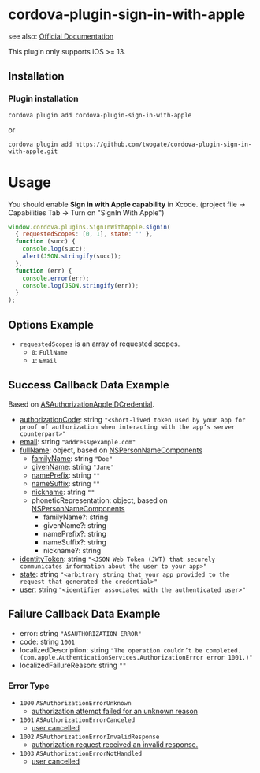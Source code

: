 # cordova-plugin-sign-in-with-apple

see also: [Official Documentation](https://www.notion.so/twogate/Documentation-of-cordova-plugin-sign-in-with-apple-7a8022b3452246d3b8ea6cfb136140c1)

This plugin only supports iOS >= 13.

## Installation

### Plugin installation

```
cordova plugin add cordova-plugin-sign-in-with-apple
```

or

```
cordova plugin add https://github.com/twogate/cordova-plugin-sign-in-with-apple.git
```

# Usage

You should enable **Sign in with Apple capability** in Xcode. (project file -> Capabilities Tab -> Turn on "SignIn With Apple")

```javascript
window.cordova.plugins.SignInWithApple.signin(
  { requestedScopes: [0, 1], state: '' },
  function (succ) {
    console.log(succ);
    alert(JSON.stringify(succ));
  },
  function (err) {
    console.error(err);
    console.log(JSON.stringify(err));
  }
);
```

## Options Example

- `requestedScopes` is an array of requested scopes.
  - `0`: `FullName`
  - `1`: `Email`

## Success Callback Data Example

Based on [ASAuthorizationAppleIDCredential](https://developer.apple.com/documentation/authenticationservices/asauthorizationappleidcredential?language=objc).

- [authorizationCode](https://developer.apple.com/documentation/authenticationservices/asauthorizationappleidcredential/3153032-authorizationcode?language=objc): string `"<short-lived token used by your app for proof of authorization when interacting with the app’s server counterpart>"`
- [email](https://developer.apple.com/documentation/authenticationservices/asauthorizationappleidcredential/3180383-email?language=objc): string `"address@example.com"`
- [fullName](https://developer.apple.com/documentation/authenticationservices/asauthorizationappleidcredential/3180384-fullname?language=objc): object, based on [NSPersonNameComponents](https://developer.apple.com/documentation/foundation/nspersonnamecomponents?language=objc)
  - [familyName](https://developer.apple.com/documentation/foundation/nspersonnamecomponents/1413354-familyname?language=objc): string `"Doe"`
  - [givenName](https://developer.apple.com/documentation/foundation/nspersonnamecomponents/1407259-givenname?language=objc): string `"Jane"`
  - [namePrefix](https://developer.apple.com/documentation/foundation/nspersonnamecomponents/1410275-nameprefix?language=objc): string `""`
  - [nameSuffix](https://developer.apple.com/documentation/foundation/nspersonnamecomponents/1410776-namesuffix?language=objc): string `""`
  - [nickname](https://developer.apple.com/documentation/foundation/nspersonnamecomponents/1414892-nickname?language=objc): string `""`
  - phoneticRepresentation: object, based on [NSPersonNameComponents](https://developer.apple.com/documentation/foundation/nspersonnamecomponents/1412193-phoneticrepresentation?language=objc)
    - familyName?: string
    - givenName?: string
    - namePrefix?: string
    - nameSuffix?: string
    - nickname?: string
- [identityToken](https://developer.apple.com/documentation/authenticationservices/asauthorizationappleidcredential/3153035-identitytoken?language=objc): string `"<JSON Web Token (JWT) that securely communicates information about the user to your app>"`
- [state](https://developer.apple.com/documentation/authenticationservices/asauthorizationappleidcredential/3153036-state?language=objc): string `"<arbitrary string that your app provided to the request that generated the credential>"`
- [user](https://developer.apple.com/documentation/authenticationservices/asauthorizationappleidcredential/3153037-user?language=objc): string `"<identifier associated with the authenticated user>"`

## Failure Callback Data Example

- error: string `"ASAUTHORIZATION_ERROR"`
- code: string `1001`
- localizedDescription: string `"The operation couldn’t be completed. (com.apple.AuthenticationServices.AuthorizationError error 1001.)"`
- localizedFailureReason: string `""`

### Error Type

- `1000` `ASAuthorizationErrorUnknown`
  - [authorization attempt failed for an unknown reason](https://developer.apple.com/documentation/authenticationservices/asauthorizationerror/asauthorizationerrorunknown?language=objc)
- `1001` `ASAuthorizationErrorCanceled`
  - [user cancelled](https://developer.apple.com/documentation/authenticationservices/asauthorizationerror/asauthorizationerrorcanceled?language=objc)
- `1002` `ASAuthorizationErrorInvalidResponse`
  - [authorization request received an invalid response.](https://developer.apple.com/documentation/authenticationservices/asauthorizationerror/asauthorizationerrorinvalidresponse?language=objc)
- `1003` `ASAuthorizationErrorNotHandled`
  - [user cancelled](https://developer.apple.com/documentation/authenticationservices/asauthorizationerror/asauthorizationerrornothandled?language=objc)
